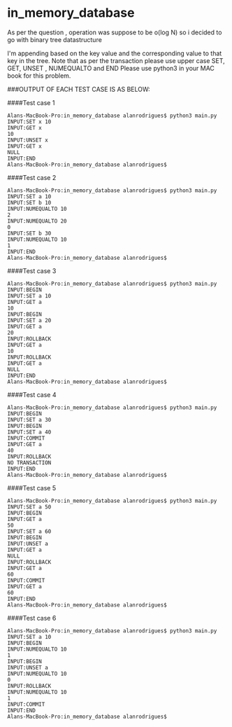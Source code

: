 # in_memory_database

As per the question , operation was suppose to be o(log N) so i decided to go with binary tree datastructure

I'm appending based on the key value and the corresponding value to that key in the tree.
Note that as per the transaction please use upper case SET, GET, UNSET , NUMEQUALTO and END 
Please use python3 in your MAC book for this problem. 

###OUTPUT OF EACH TEST CASE IS AS BELOW:

####Test case 1

```
Alans-MacBook-Pro:in_memory_database alanrodrigues$ python3 main.py 
INPUT:SET x 10
INPUT:GET x
10
INPUT:UNSET x
INPUT:GET x
NULL
INPUT:END
Alans-MacBook-Pro:in_memory_database alanrodrigues$ 
```

####Test case 2

```
Alans-MacBook-Pro:in_memory_database alanrodrigues$ python3 main.py 
INPUT:SET a 10
INPUT:SET b 10
INPUT:NUMEQUALTO 10
2
INPUT:NUMEQUALTO 20
0
INPUT:SET b 30   
INPUT:NUMEQUALTO 10
1
INPUT:END
Alans-MacBook-Pro:in_memory_database alanrodrigues$ 
```


####Test case 3

```
Alans-MacBook-Pro:in_memory_database alanrodrigues$ python3 main.py 
INPUT:BEGIN
INPUT:SET a 10
INPUT:GET a
10
INPUT:BEGIN
INPUT:SET a 20
INPUT:GET a
20
INPUT:ROLLBACK
INPUT:GET a
10
INPUT:ROLLBACK
INPUT:GET a
NULL
INPUT:END
Alans-MacBook-Pro:in_memory_database alanrodrigues$ 
```

####Test case 4

```
Alans-MacBook-Pro:in_memory_database alanrodrigues$ python3 main.py 
INPUT:BEGIN
INPUT:SET a 30
INPUT:BEGIN
INPUT:SET a 40
INPUT:COMMIT
INPUT:GET a
40
INPUT:ROLLBACK
NO TRANSACTION
INPUT:END
Alans-MacBook-Pro:in_memory_database alanrodrigues$ 
```

####Test case 5

```
Alans-MacBook-Pro:in_memory_database alanrodrigues$ python3 main.py 
INPUT:SET a 50
INPUT:BEGIN
INPUT:GET a
50
INPUT:SET a 60
INPUT:BEGIN
INPUT:UNSET a
INPUT:GET a
NULL
INPUT:ROLLBACK
INPUT:GET a
60
INPUT:COMMIT
INPUT:GET a
60
INPUT:END
Alans-MacBook-Pro:in_memory_database alanrodrigues$ 
```

####Test case 6

```
Alans-MacBook-Pro:in_memory_database alanrodrigues$ python3 main.py 
INPUT:SET a 10
INPUT:BEGIN
INPUT:NUMEQUALTO 10
1
INPUT:BEGIN
INPUT:UNSET a
INPUT:NUMEQUALTO 10
0
INPUT:ROLLBACK
INPUT:NUMEQUALTO 10
1
INPUT:COMMIT
INPUT:END
Alans-MacBook-Pro:in_memory_database alanrodrigues$ 
```